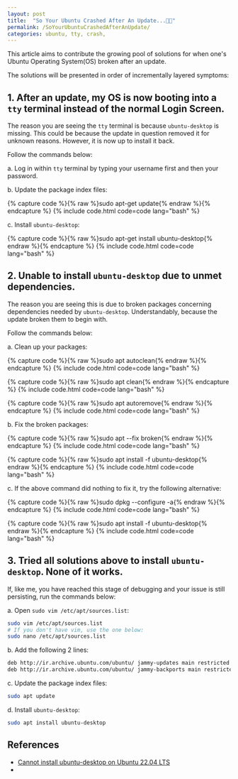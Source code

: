 ```yaml
---
layout: post
title:  "So Your Ubuntu Crashed After An Update...⛓️‍💥" 
permalink: /SoYourUbuntuCrashedAfterAnUpdate/
categories: ubuntu, tty, crash, 
---
```


This article aims to contribute the growing pool of solutions for when one's Ubuntu Operating System(OS) broken after an update. 

The solutions will be presented in order of incrementally layered symptoms:

## 1\. After an update, my OS is now booting into a `tty` terminal instead of the normal Login Screen.

The reason you are seeing the `tty` terminal is because `ubuntu-desktop` is missing. This could be because the update in question removed it for unknown reasons. However, it is now up to install it back.

Follow the commands below:

a\. Log in within `tty` terminal by typing your username first and then your password.

b\. Update the package index files:

{% capture code %}{% raw %}sudo apt-get update{% endraw %}{% endcapture %}
{% include code.html code=code lang="bash" %}

c\. Install `ubuntu-desktop`:

{% capture code %}{% raw %}sudo apt-get install ubuntu-desktop{% endraw %}{% endcapture %}
{% include code.html code=code lang="bash" %}


## 2\. Unable to install `ubuntu-desktop` due to **unmet dependencies**.

The reason you are seeing this is due to broken packages concerning dependencies needed by `ubuntu-desktop`. Understandably, because the update broken them to begin with. 

Follow the commands below:

a\. Clean up your packages:

{% capture code %}{% raw %}sudo apt autoclean{% endraw %}{% endcapture %}
{% include code.html code=code lang="bash" %}

{% capture code %}{% raw %}sudo apt clean{% endraw %}{% endcapture %}
{% include code.html code=code lang="bash" %}

{% capture code %}{% raw %}sudo apt autoremove{% endraw %}{% endcapture %}
{% include code.html code=code lang="bash" %}

b\. Fix the broken packages:

{% capture code %}{% raw %}sudo apt --fix broken{% endraw %}{% endcapture %}
{% include code.html code=code lang="bash" %}

{% capture code %}{% raw %}sudo apt install -f ubuntu-desktop{% endraw %}{% endcapture %}
{% include code.html code=code lang="bash" %}

c\. If the above command did nothing to fix it, try the following alternative:

{% capture code %}{% raw %}sudo dpkg --configure -a{% endraw %}{% endcapture %}
{% include code.html code=code lang="bash" %}

{% capture code %}{% raw %}sudo apt install -f ubuntu-desktop{% endraw %}{% endcapture %}
{% include code.html code=code lang="bash" %}

## 3\. Tried all solutions above to install `ubuntu-desktop`. None of it works. 

If, like me, you have reached this stage of debugging and your issue is still persisting, run the commands below:

a\. Open `sudo vim /etc/apt/sources.list`:
```bash
sudo vim /etc/apt/sources.list
# If you don't have vim, use the one below:
sudo nano /etc/apt/sources.list 
```
b\. Add the following 2 lines:
```bash
deb http://ir.archive.ubuntu.com/ubuntu/ jammy-updates main restricted universe multiverse
deb http://ir.archive.ubuntu.com/ubuntu/ jammy-backports main restricted universe multiverse
```
c\. Update the package index files:
```bash
sudo apt update
``` 
d\. Install `ubuntu-desktop`:
```bash
sudo apt install ubuntu-desktop
```

## **References**

- [Cannot install ubuntu-desktop on Ubuntu 22.04 LTS](https://askubuntu.com/a/1488891)
- []()